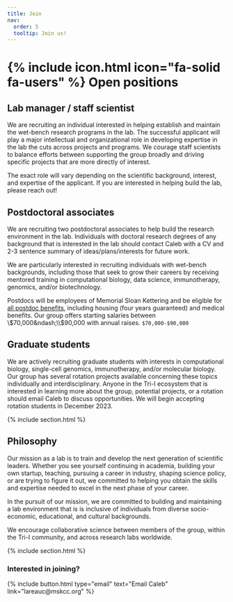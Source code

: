 ```yaml
---
title: Join
nav:
  order: 5
  tooltip: Join us!
---
```


# {% include icon.html icon="fa-solid fa-users" %} Open positions


## Lab manager / staff scientist

We are recruiting an individual interested in helping establish and maintain the wet-bench research programs in the lab. 
The successful applicant will play a major intellectual and organizational role in developing expertise in the 
lab the cuts across projects and programs. We courage staff scientists to balance efforts between 
supporting the group broadly and driving specific projects that are more directly of interest. 

The exact role will vary depending on the scientific background, interest, and expertise of the applicant. 
If you are interested in helping build the lab, please reach out! 


## Postdoctoral associates

We are recruiting two postdoctoral associates to help build the research environment in the lab.
Individuals with doctoral research degrees of any background that is interested in the lab should
contact Caleb with a CV and 2-3 sentence summary of ideas/plans/interests for future work.

We are particularly interested in recruiting individuals with wet-bench backgrounds, 
including those that seek to grow their careers by receiving mentored training in computational biology,
data science, immunotherapy, genomics, and/or biotechnology. 

Postdocs will be employees of Memorial Sloan Kettering and be eligible for 
[all postdoc benefits](https://www.mskcc.org/education-training/postdoctoral/resources-postdocs/compensation-benefits-resources), 
including housing (four years guaranteed) and medical benefits.
Our group offers starting salaries between \\$70,000&ndash;\\$90,000 with annual raises. 
`$70,000-$90,000`

## Graduate students

We are actively recruiting graduate students with interests in computational biology,
single-cell genomics, immunotherapy, and/or molecular biology.
Our group has several rotation projects available concerning these topics individually and interdisciplinary.
Anyone in the Tri-I ecosystem that is interested in learning more about the group, potential projects, or a rotation
should email Caleb to discuss opportunities. We will begin accepting rotation students in December 2023. 

{% include section.html %}

## Philosophy

Our mission as a lab is to train and develop the next generation of scientific leaders.
Whether you see yourself continuing in academia, building your own startup, teaching,
pursuing a career in industry, shaping science policy, or are trying to figure it out,
we committed to helping you obtain the skills and expertise needed to excel in the next phase of your career.

In the pursuit of our mission, we are committed to building and maintaining a lab environment 
that is is inclusive of individuals from diverse socio-economic, educational, and cultural backgrounds. 

We encourage collaborative science between members of the group, within the Tri-I community,
and across research labs worldwide. 

{% include section.html %}

### Interested in joining? 

<p style="text-align:left;">
{%
  include button.html
  type="email"
  text="Email Caleb"
  link="lareauc@mskcc.org"
%}
</p>


